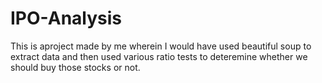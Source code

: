 # IPO-Analysis
This is aproject made by me wherein I would have used beautiful soup to extract data and then used various ratio tests to deteremine whether we should buy those stocks or not.
